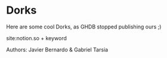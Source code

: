 # Dorks
Here are some cool Dorks, as GHDB stopped publishing ours ;)

site:notion.so + keyword

Authors: Javier Bernardo & Gabriel Tarsia
